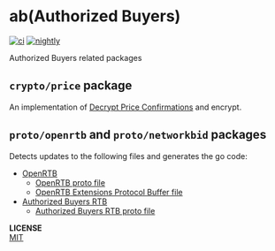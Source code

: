 # ab(Authorized Buyers)

[![ci](https://github.com/mechiru/ab/workflows/ci/badge.svg)](https://github.com/mechiru/ab/actions?query=workflow:ci)
[![nightly](https://github.com/mechiru/ab/workflows/nightly/badge.svg)](https://github.com/mechiru/ab/actions?query=workflow:nightly)

Authorized Buyers related packages


## `crypto/price` package

An implementation of [Decrypt Price Confirmations](https://developers.google.com/authorized-buyers/rtb/response-guide/decrypt-price) and encrypt.


## `proto/openrtb` and `proto/networkbid` packages

Detects updates to the following files and generates the go code:
- [OpenRTB](https://developers.google.com/authorized-buyers/rtb/openrtb-guide)
  - [OpenRTB proto file](https://developers.google.com/authorized-buyers/rtb/downloads/openrtb-proto)
  - [OpenRTB Extensions Protocol Buffer file](https://developers.google.com/authorized-buyers/rtb/downloads/openrtb-adx-proto)
- [Authorized Buyers RTB](https://developers.google.com/authorized-buyers/rtb/realtime-bidding-guide)
  - [Authorized Buyers RTB proto file](https://developers.google.com/authorized-buyers/rtb/downloads/realtime-bidding-proto)


**LICENSE**  
[MIT](./LICENSE)
